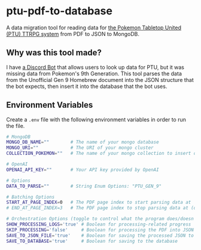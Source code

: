 # ptu-pdf-to-database

A data migration tool for reading data for [the Pokemon Tabletop United (PTU) TTRPG system](https://pokemontabletop.com/about) from PDF to JSON to MongoDB.

## Why was this tool made?
I have [a Discord Bot](https://github.com/beanc16/roll-of-darkness-bot) that allows users to look up data for PTU, but it was missing data from Pokemon's 9th Generation. This tool parses the data from the Unofficial Gen 9 Homebrew document into the JSON structure that the bot expects, then insert it into the database that the bot uses.

## Environment Variables
Create a `.env` file with the following environment variables in order to run the file.
```sh
# MongoDB
MONGO_DB_NAME=""        # The name of your mongo database
MONGO_URI=""            # The URI of your mongo cluster
COLLECTION_POKEMON=""   # The name of your mongo collection to insert data into in your mongo database

# OpenAI
OPENAI_API_KEY=""       # Your API key provided by OpenAI

# Options
DATA_TO_PARSE=""        # String Enum Options: "PTU_GEN_9"

# Batching Options
START_AT_PAGE_INDEX=0   # The PDF page index to start parsing data at
# END_AT_PAGE_INDEX=3   # The PDF page index to stop parsing data at (defaults to the whole PDF if excluded)

# Orchestration Options (toggle to control what the program does/doesn't run)
SHOW_PROCESSING_LOGS='true' # Boolean for processing-related progress
SKIP_PROCESSING='false'     # Boolean for processing the PDF into JSON
SAVE_TO_JSON_FILE='true'    # Boolean for saving the processed JSON to local files (necessary in order to save to the database - also works as a final manual human check to ensure all data is correct before saving to the database)
SAVE_TO_DATABASE='true'     # Boolean for saving to the database
```
